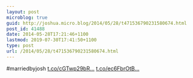 ```yaml
---
layout: post
microblog: true
guid: http://joshua.micro.blog/2014/05/28/t471536790231580674.html
post_id: 41488
date: 2014-05-28T17:21:46+1100
lastmod: 2019-07-30T17:41:50+1100
type: post
url: /2014/05/28/t471536790231580674.html
---
```

#marriedbyjosh [t.co/cGTwp29bR...](http://t.co/cGTwp29bRB) [t.co/ec6FbrOtB...](http://t.co/ec6FbrOtBa)
